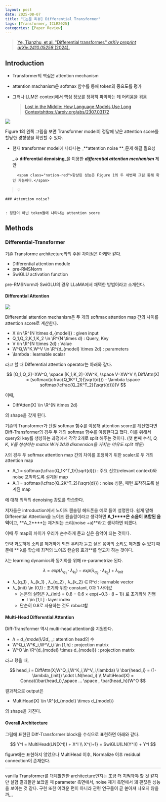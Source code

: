 ```yaml
---
layout: post
date: 2025-08-07
title: "[논문 리뷰] Differential Transformer"
tags: [Transformer, ICLR2025]
categories: [Paper Review]
---
```


> [Ye, Tianzhu, et al. "Differential transformer." ](https://arxiv.org/abs/2410.05258)[_arXiv preprint arXiv:2410.05258_](https://arxiv.org/abs/2410.05258)[ (2024).](https://arxiv.org/abs/2410.05258)



## Introduction

- Transformer의 핵심은 attention mechanism
- attention machanism은 softmax 함수를 통해 token의 중요도를 평가
- 그러나 LLM은 context에서 핵심 정보를 정확히 파악하는 데 어려움을 겪음

	> [Lost in the Middle: How Language Models Use Long Contextshttps://arxiv.org/abs/2307.03172](https://arxiv.org/abs/2307.03172)


![](https://prod-files-secure.s3.us-west-2.amazonaws.com/542b861c-36a8-4051-84e5-8804b6728dba/9083ea56-691a-4752-ae26-47f403431ac8/image.png?X-Amz-Algorithm=AWS4-HMAC-SHA256&X-Amz-Content-Sha256=UNSIGNED-PAYLOAD&X-Amz-Credential=ASIAZI2LB4665YFFGSCF%2F20250811%2Fus-west-2%2Fs3%2Faws4_request&X-Amz-Date=20250811T132954Z&X-Amz-Expires=3600&X-Amz-Security-Token=IQoJb3JpZ2luX2VjELX%2F%2F%2F%2F%2F%2F%2F%2F%2F%2FwEaCXVzLXdlc3QtMiJIMEYCIQCtN4NbrxJfTYHbeag7C%2Fdc9nqVtR1L8XxvcDdbchEZeAIhAObJfIc1MB9%2FvgLzb%2FIY6NOUX0A8VSjr8Fr9wb247HZvKogECO7%2F%2F%2F%2F%2F%2F%2F%2F%2F%2FwEQABoMNjM3NDIzMTgzODA1IgwG8vuoJM4Dg%2BOK%2B18q3APou0FTvaYCYKuiLs%2BY72um69TTJi43zMkxFD%2Blsmo8s%2F%2Bsy0MGd%2F13v8bir1is%2FVzxUT%2F8YuLCwIJpvXtSJlZ8rLaCuJ7X0VBKzyISrAM9ElAvEHNtmifnXZkkwcemFrf73biEB7wWB3D1JlKNVDpQCQnclHqifUn5SCgE1lBNLtKlFWvIh4dtt02by0CZPK45XhBWNL0sm20n2DkHIujWggi4l9zPVdG%2BwQqBMMQ430%2FGVDUhkISo%2Bo8ODTL%2Fp9fEz2RiBaOjuTQzfWG1W3rEAyzSfS8ebufUzHfKhkqurx0iNlOMuALFUGiB1YqQ4oG2tqvnpzBy3Dh9ej7c1Kzn0gxDajaKOklVvse34lzPG89Wik0q7Pqq1wjR3T8d%2FJd3hD34TRJbD2b2XCKAUEfEACO%2BFep37q2d7E173%2FGupPIgTDccEwvNP6Uqk7bU1ihCzCPrjGFtx9VNAxqZtg8teCmcLMBht10PWPQkynAXvrsMRpk%2BEskWVScKn9sWWxHATPgIEpl6gxnRU6b6KrFTDYU%2FgugClqd%2Fnr1Y79kb34zzSurPyCphJhO5FiXVnbNeCk8vUzVzJknq0pnnhX6vMFFQMZwbem7tyL2ZD%2FxYONeSBTm%2BS1MbtOAZPzDb0efEBjqkAeDz1TIZ5D91LPwdaWZNp%2BoYjasV1Xo%2FJnY%2BORtlCH2mLpVQBbK8%2B%2Bj6tAg1dyx%2Bx8OwKhioAmY1FAadLUY5pW8dw3KS7gSF8FXXcR5ryU9%2FQB1koYZbWKnmUIxwBcsGsrrfoNoPc4R39iB0mj1Z9f%2B3ePx6hCb5k5KMG5lY2zbVZJTBYRtYcOz2mUdDq5EjtxCClOb0Z%2FJayZco6Cqvmf%2BoHxqa&X-Amz-Signature=65f0db2b147898362ea0fb9ccdb4bf6347ec49daff874adc379f6c0cf22ec230&X-Amz-SignedHeaders=host&x-amz-checksum-mode=ENABLED&x-id=GetObject)


Figure 1의 왼쪽 그림을 보면 Transformer model이 정답에 낮은 attention score를 할당한 경향성을 확인할 수 있다.

- 현재 transformer model에 나타나는 _**attention noise **_문제 해결 필요성

	_**→ differential denoising**_을 이용한 _**differential attention mechanism**_ 제안


		<span class="notion-red">향상된 성능은 Figure 1의 두 세번째 그림 통해 확인 가능하다.</span>


> 💡 


	### Attention noise?


	: 정답이 아닌 token들에 나타나는 attention score



## Methods



### Differential-Transformer


기존 Transforme architecture와의 주된 차이점은 아래와 같다.

- Differential attention module
- pre-RMSNorm
- SwiGLU activation function

pre-RMSNorm과 SwiGLU의 경우 LLaMA에서 채택한 방법이라고 소개한다.



#### Differential Attention


![](https://prod-files-secure.s3.us-west-2.amazonaws.com/542b861c-36a8-4051-84e5-8804b6728dba/116d70b2-1963-4810-9167-f4c7d8a06e8f/image.png?X-Amz-Algorithm=AWS4-HMAC-SHA256&X-Amz-Content-Sha256=UNSIGNED-PAYLOAD&X-Amz-Credential=ASIAZI2LB4665YFFGSCF%2F20250811%2Fus-west-2%2Fs3%2Faws4_request&X-Amz-Date=20250811T132954Z&X-Amz-Expires=3600&X-Amz-Security-Token=IQoJb3JpZ2luX2VjELX%2F%2F%2F%2F%2F%2F%2F%2F%2F%2FwEaCXVzLXdlc3QtMiJIMEYCIQCtN4NbrxJfTYHbeag7C%2Fdc9nqVtR1L8XxvcDdbchEZeAIhAObJfIc1MB9%2FvgLzb%2FIY6NOUX0A8VSjr8Fr9wb247HZvKogECO7%2F%2F%2F%2F%2F%2F%2F%2F%2F%2FwEQABoMNjM3NDIzMTgzODA1IgwG8vuoJM4Dg%2BOK%2B18q3APou0FTvaYCYKuiLs%2BY72um69TTJi43zMkxFD%2Blsmo8s%2F%2Bsy0MGd%2F13v8bir1is%2FVzxUT%2F8YuLCwIJpvXtSJlZ8rLaCuJ7X0VBKzyISrAM9ElAvEHNtmifnXZkkwcemFrf73biEB7wWB3D1JlKNVDpQCQnclHqifUn5SCgE1lBNLtKlFWvIh4dtt02by0CZPK45XhBWNL0sm20n2DkHIujWggi4l9zPVdG%2BwQqBMMQ430%2FGVDUhkISo%2Bo8ODTL%2Fp9fEz2RiBaOjuTQzfWG1W3rEAyzSfS8ebufUzHfKhkqurx0iNlOMuALFUGiB1YqQ4oG2tqvnpzBy3Dh9ej7c1Kzn0gxDajaKOklVvse34lzPG89Wik0q7Pqq1wjR3T8d%2FJd3hD34TRJbD2b2XCKAUEfEACO%2BFep37q2d7E173%2FGupPIgTDccEwvNP6Uqk7bU1ihCzCPrjGFtx9VNAxqZtg8teCmcLMBht10PWPQkynAXvrsMRpk%2BEskWVScKn9sWWxHATPgIEpl6gxnRU6b6KrFTDYU%2FgugClqd%2Fnr1Y79kb34zzSurPyCphJhO5FiXVnbNeCk8vUzVzJknq0pnnhX6vMFFQMZwbem7tyL2ZD%2FxYONeSBTm%2BS1MbtOAZPzDb0efEBjqkAeDz1TIZ5D91LPwdaWZNp%2BoYjasV1Xo%2FJnY%2BORtlCH2mLpVQBbK8%2B%2Bj6tAg1dyx%2Bx8OwKhioAmY1FAadLUY5pW8dw3KS7gSF8FXXcR5ryU9%2FQB1koYZbWKnmUIxwBcsGsrrfoNoPc4R39iB0mj1Z9f%2B3ePx6hCb5k5KMG5lY2zbVZJTBYRtYcOz2mUdDq5EjtxCClOb0Z%2FJayZco6Cqvmf%2BoHxqa&X-Amz-Signature=0644d5218e6e49e330e960a81ffa7fd6dc5d58a8baa80586acbbac6a2b8cf3b3&X-Amz-SignedHeaders=host&x-amz-checksum-mode=ENABLED&x-id=GetObject)


Differential attention mechanism은 두 개의 softmax attention map 간의 차이를 attention score로 계산한다.

- X \in \R^{N \times d\_{model}} : given input
- Q\_1,Q\_2,K\_1,K\_2 \in \R^{N \times d} : Query, Key
- V \in \R^{N \times 2d} : Value
- W^Q,W^K,W^V \in \R^{d\_{model} \times 2d} : parameters
- \lambda : learnable scalar

라고 할 때 Differential attention operator는 아래와 같다.


$$
[Q_1;Q_2]=XW^Q, \space [K_1;K_2]=XW^K, \space V=XW^V \\
DiffAttn(X) = (softmax(\cfrac{Q_1K^T_1}{\sqrt{d}}) - \lambda \space softmax(\cfrac{Q_2K^T_2}{\sqrt{d}}))V
$$


이때,

- DiffAtten(X) \in \R^{N \times 2d}

의 shape을 갖게 된다.


기존의 Transformer가 단일 softmax 함수를 이용해 attention score를 계산했다면 Diff-Transformer의 경우 두 개의 softmax 함수를 이용한다고 했다. 이를 위해서 query와 key를 생성하는 과정에서 각각 2개로 split 해주는 것이다. <span class="notion-red">(첫 번째 수식, </span><span class="notion-red">_Q, K, V를 생성하는 matrix W가 2d의 dismension을 가지는 이유도 split 때문_</span><span class="notion-red">)</span>


 λ의 경우 두 softmax attention map 간의 차이를 조정하기 위한 scaler로 두 개의 attention map

- A\_1 = softmax(\cfrac{Q\_1K^T\_1}{\sqrt{d}}) : 주요 신호(relevant context)와 noise 포착하도록 설계된 map
- A\_1 = softmax(\cfrac{Q\_2K^T\_2}{\sqrt{d}}) : noise 성분, 패턴 포착하도록 설계된 map 

에 대해 최적의 denoising 강도를 학습한다.


저자들은 introduction에서 노이즈 캔슬링 헤드폰을 예로 들어 설명한다. 쉽게 말해 Differential Attention을 노이즈 캔슬링이라고 생각하면 **A\_1****은 소음이 포함된 음악**이고, **A\_2****는 제거되는 소리(noise +a)**라고 생각하면 되겠다. 


이때 두 map의 차이가 우리가 순수하게 듣고 싶은 음악이 되는 것이다. 


만약 과도하게 소리를 제거하게 되면 우리가 듣고 싶은 음악의 소리도 제거할 수 있기 때문에 ** λ를 학습해 최적의 노이즈 캔슬링 효과**를 얻고자 하는 것이다.


λ는 learning dynamics와 동기화를 위해 re-parametrize 된다.


$$
\lambda = exp(\lambda_{q_1} \cdot \lambda_{k_1}) - exp(\lambda_{q_2} \cdot \lambda_{k_2}) + \lambda_{init}
$$

- λ\_{q\_1} , λ\_{k\_1} , λ\_{q\_2} , λ\_{k\_2} ∈ R^d : learnable vector
- λ\_{init} \in (0,1) : 초기화 위한 constant, 0과 1 사이값
	- 논문의 실험은 λ\_{init} = 0.8 − 0.6 × exp(−0.3 · (l − 1)) 로 초기화해 진행
		- l \in [1,L] : layer index
	- 단순히 0.8로 사용하는 것도 robust함


#### **Multi-Head Differential Attention**


Diff-Transformer 역시 multi-head attention을 지원한다.

- _h = d\_{model}/2d__ _: attention head의 수
- W^Q\_i,W^K\_i,W^V\_i,i \in [1,h] : projection matrix
- W^O \in \R^{d\_{model} \times d\_{model}} : projection matrix

라고 했을 때,


$$
head_i = DiffAttn(X;W^Q_i,W^K_i,W^V_i,\lambda) \\
\bar{head_i} = (1-\lambda_{init}) \cdot LN(head_i) \\
MultiHead(X) = Concat(\bar{head_i},\space ... \space , \bar{head_h})W^O
$$


결과적으로 output은

- MultiHead(X) \in \R^{d\_{model} \times d\_{model}}

의 shape을 가진다.



#### Overall Architecture


그림에 표현된 Diff-Transformer block을 수식으로 표현하면 아래와 같다.


$$
Y^l = MultiHead(LN(X^l)) + X^l \\
X^{l+1} = SwiGLU(LN(Y^l)) + Y^l
$$


figure에는 표현하지 않았으나 MultiHead 이후, Normalize 이후 residual connection이 존재한다.


---


vanilla Transformer를 대체할만한 architecture인지는 조금 더 지켜봐야 할 것 같지만 실험 결과들만 보았을 때 parameter 측면에서, noise 제거 측면에서 꽤 괜찮은 성능을 보이는 것 같다. 구현 또한 어려운 편이 아니라 관련 연구들이 곧 쏟아져 나오지 않을까,,,

